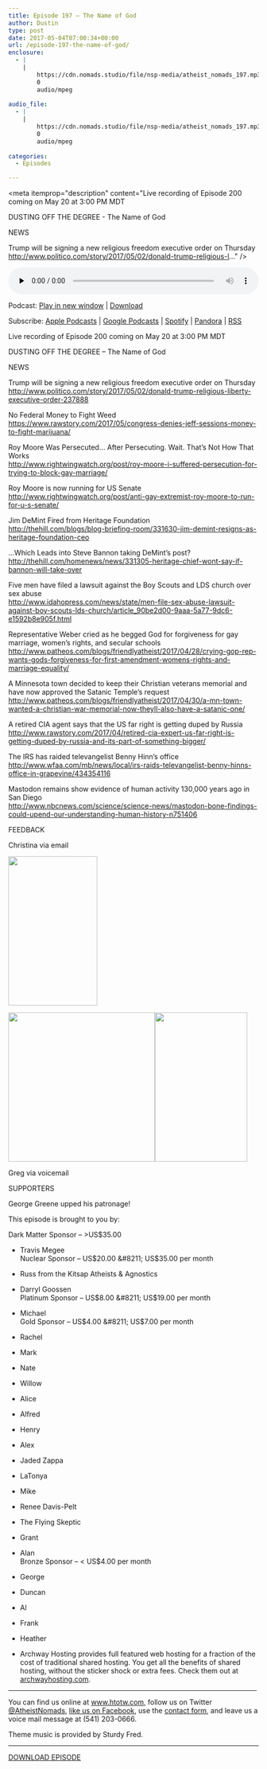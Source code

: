 ```yaml
---
title: Episode 197 – The Name of God
author: Dustin
type: post
date: 2017-05-04T07:00:34+00:00
url: /episode-197-the-name-of-god/
enclosure:
  - |
    |
        https://cdn.nomads.studio/file/nsp-media/atheist_nomads_197.mp3
        0
        audio/mpeg
        
audio_file:
  - |
    |
        https://cdn.nomads.studio/file/nsp-media/atheist_nomads_197.mp3
        0
        audio/mpeg
        
categories:
  - Episodes

---
```

<div itemscope itemtype="http://schema.org/AudioObject">
  <meta itemprop="name" content="Episode 197 &#8211; The Name of God" />
  
  <meta itemprop="uploadDate" content="2017-05-04T01:00:34-06:00" />
  
  <meta itemprop="encodingFormat" content="audio/mpeg" />
  
  <meta itemprop="description" content="Live recording of Episode 200 coming on May 20 at 3:00 PM MDT

DUSTING OFF THE DEGREE - The Name of God

NEWS

Trump will be signing a new religious freedom executive order on Thursday
http://www.politico.com/story/2017/05/02/donald-trump-religious-l..." />
  
  <meta itemprop="contentUrl" content="https://dts.podtrac.com/redirect.mp3/cdn.nomads.studio/file/nsp-media/atheist_nomads_197.mp3" />
  </p> 
  
  <div class="powerpress_player" id="powerpress_player_8461">
    <audio class="wp-audio-shortcode" id="audio-1537-205" preload="none" style="width: 100%;" controls="controls"><source type="audio/mpeg" src="https://dts.podtrac.com/redirect.mp3/cdn.nomads.studio/file/nsp-media/atheist_nomads_197.mp3?_=205" /><a href="https://dts.podtrac.com/redirect.mp3/cdn.nomads.studio/file/nsp-media/atheist_nomads_197.mp3">https://dts.podtrac.com/redirect.mp3/cdn.nomads.studio/file/nsp-media/atheist_nomads_197.mp3</a></audio>
  </div>
</div>

<p class="powerpress_links powerpress_links_mp3">
  Podcast: <a href="https://dts.podtrac.com/redirect.mp3/cdn.nomads.studio/file/nsp-media/atheist_nomads_197.mp3" class="powerpress_link_pinw" target="_blank" title="Play in new window" onclick="return powerpress_pinw('https://htotw.com/?powerpress_pinw=1537-podcast');" rel="nofollow">Play in new window</a> | <a href="https://dts.podtrac.com/redirect.mp3/cdn.nomads.studio/file/nsp-media/atheist_nomads_197.mp3" class="powerpress_link_d" title="Download" rel="nofollow" download="atheist_nomads_197.mp3">Download</a>
</p>

<p class="powerpress_links powerpress_subscribe_links">
  Subscribe: <a href="https://podcasts.apple.com/us/podcast/humanists-take-on-the-world/id530050098?mt=2&ls=1" class="powerpress_link_subscribe powerpress_link_subscribe_itunes" target="_blank" title="Subscribe on Apple Podcasts" rel="nofollow">Apple Podcasts</a> | <a href="https://www.google.com/podcasts?feed=aHR0cDovL2F0aGVpc3Rub21hZHMubGlic3luLmNvbS9yc3M%3D" class="powerpress_link_subscribe powerpress_link_subscribe_googleplay" target="_blank" title="Subscribe on Google Podcasts" rel="nofollow">Google Podcasts</a> | <a href="https://open.spotify.com/show/3LzK2xZGike6Tc1GEMtMbr?si=LieN9SNuTpq96smuaUsH8A" class="powerpress_link_subscribe powerpress_link_subscribe_spotify" target="_blank" title="Subscribe on Spotify" rel="nofollow">Spotify</a> | <a href="https://www.pandora.com/podcast/atheist-nomads/PC:10122?corr=62071012&part=ug" class="powerpress_link_subscribe powerpress_link_subscribe_pandora" target="_blank" title="Subscribe on Pandora" rel="nofollow">Pandora</a> | <a href="https://htotw.com/feed/podcast/" class="powerpress_link_subscribe powerpress_link_subscribe_rss" target="_blank" title="Subscribe via RSS" rel="nofollow">RSS</a>
</p>

<center>
</center>Live recording of Episode 200 coming on May 20 at 3:00 PM MDT

DUSTING OFF THE DEGREE &#8211; The Name of God

NEWS

Trump will be signing a new religious freedom executive order on Thursday  
<http://www.politico.com/story/2017/05/02/donald-trump-religious-liberty-executive-order-237888>

No Federal Money to Fight Weed  
<https://www.rawstory.com/2017/05/congress-denies-jeff-sessions-money-to-fight-marijuana/>

Roy Moore Was Persecuted&#8230; After Persecuting. Wait. That&#8217;s Not How That Works  
<http://www.rightwingwatch.org/post/roy-moore-i-suffered-persecution-for-trying-to-block-gay-marriage/>

Roy Moore is now running for US Senate  
<http://www.rightwingwatch.org/post/anti-gay-extremist-roy-moore-to-run-for-u-s-senate/>

Jim DeMint Fired from Heritage Foundation  
<http://thehill.com/blogs/blog-briefing-room/331630-jim-demint-resigns-as-heritage-foundation-ceo>

&#8230;Which Leads into Steve Bannon taking DeMint&#8217;s post?  
<http://thehill.com/homenews/news/331305-heritage-chief-wont-say-if-bannon-will-take-over>

Five men have filed a lawsuit against ​the Boy Scouts and LDS church over sex abuse  
<http://www.idahopress.com/news/state/men-file-sex-abuse-lawsuit-against-boy-scouts-lds-church/article_90be2d00-9aaa-5a77-9dc6-e1592b8e905f.html>

Representative Weber cried as he begged God for forgiveness for gay marriage, women&#8217;s rights, and secular schools  
<http://www.patheos.com/blogs/friendlyatheist/2017/04/28/crying-gop-rep-wants-gods-forgiveness-for-first-amendment-womens-rights-and-marriage-equality/>

A Minnesota town decided to keep their Christian veterans memorial and have now approved the Satanic Temple&#8217;s request  
<http://www.patheos.com/blogs/friendlyatheist/2017/04/30/a-mn-town-wanted-a-christian-war-memorial-now-theyll-also-have-a-satanic-one/>

A retired CIA agent says that the US far right is getting duped by Russia  
<http://www.rawstory.com/2017/04/retired-cia-expert-us-far-right-is-getting-duped-by-russia-and-its-part-of-something-bigger/>

The IRS has raided televangelist Benny Hinn&#8217;s office  
<http://www.wfaa.com/mb/news/local/irs-raids-televangelist-benny-hinns-office-in-grapevine/434354116>

Mastodon remains show evidence of human activity 130,000 years ago in San Diego  
<http://www.nbcnews.com/science/science-news/mastodon-bone-findings-could-upend-our-understanding-human-history-n751406>

FEEDBACK

Christina via email

<img decoding="async" loading="lazy" class="size-medium wp-image-1540 aligncenter" src="https://www.htotw.com/wp-content/uploads/2017/05/1-179x300.jpg" alt="" width="179" height="300" /> 

<img decoding="async" loading="lazy" class="size-medium wp-image-1538 aligncenter" src="https://www.htotw.com/wp-content/uploads/2017/05/3-295x300.jpg" alt="" width="295" height="300" /><img decoding="async" loading="lazy" class="size-medium wp-image-1539 aligncenter" src="https://www.htotw.com/wp-content/uploads/2017/05/2-186x300.jpg" alt="" width="186" height="300" /> 

Greg via voicemail

SUPPORTERS

George Greene upped his patronage!

This episode is brought to you by:

Dark Matter Sponsor &#8211; >US$35.00  
* Travis Megee  
Nuclear Sponsor &#8211; US$20.00 &#8211; US$35.00 per month  
* Russ from the Kitsap Atheists & Agnostics  
* Darryl Goossen  
Platinum Sponsor &#8211; US$8.00 &#8211; US$19.00 per month  
* Michael  
Gold Sponsor &#8211; US$4.00 &#8211; US$7.00 per month  
* Rachel  
* Mark  
* Nate  
* Willow  
* Alice  
* Alfred  
* Henry  
* Alex  
* Jaded Zappa  
* LaTonya  
* Mike  
* Renee Davis-Pelt  
* The Flying Skeptic  
* Grant  
* Alan  
Bronze Sponsor &#8211; < US$4.00 per month  
* George  
* Duncan  
* Al  
* Frank  
* Heather

* Archway Hosting provides full featured web hosting for a fraction of the cost of traditional shared hosting. You get all the benefits of shared hosting, without the sticker shock or extra fees. Check them out at <a href="http://archwayhosting.com/" target="_blank" rel="noopener noreferrer">archwayhosting.com</a>.

<hr width="500" />

You can find us online at <a href="https://www.htotw.com/" target="_blank" rel="noopener noreferrer">www.htotw.com</a>, follow us on Twitter <a href="https://htotw.com/twitter" target="_blank" rel="noopener noreferrer">@AtheistNomads</a>, <a href="https://htotw.com/facebook" target="_blank" rel="noopener noreferrer">like us on Facebook</a>, use the [contact form](https://htotw.com/contact), and leave us a voice mail message at (541) 203-0666.

Theme music is provided by Sturdy Fred.

<hr width="”500”" />

<a href="https://dts.podtrac.com/redirect.mp3/cdn.nomads.studio/file/nsp-media/atheist_nomads_197.mp3" target="_blank" rel="noopener noreferrer">DOWNLOAD EPISODE</a>